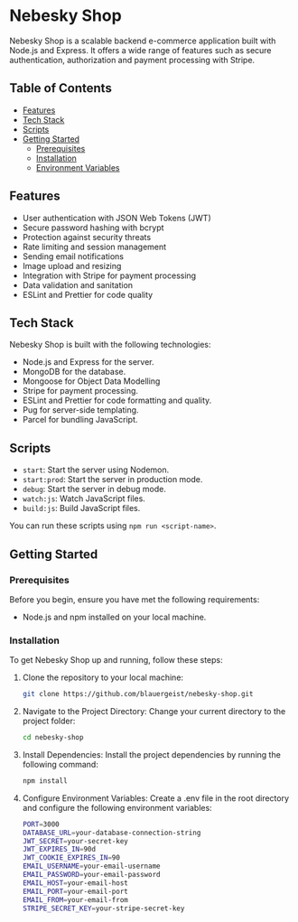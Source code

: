# Nebesky Shop

Nebesky Shop is a scalable backend e-commerce application built with Node.js and Express. It offers a wide range of features such as secure authentication, authorization and payment processing with Stripe.

## Table of Contents

- [Features](#features)
- [Tech Stack](#tech-stack)
- [Scripts](#scripts)
- [Getting Started](#getting-started)
  - [Prerequisites](#prerequisites)
  - [Installation](#installation)
  - [Environment Variables](#environment-variables)

## Features

- User authentication with JSON Web Tokens (JWT)
- Secure password hashing with bcrypt
- Protection against security threats
- Rate limiting and session management
- Sending email notifications
- Image upload and resizing
- Integration with Stripe for payment processing
- Data validation and sanitation
- ESLint and Prettier for code quality

## Tech Stack

Nebesky Shop is built with the following technologies:

- Node.js and Express for the server.
- MongoDB for the database.
- Mongoose for Object Data Modelling
- Stripe for payment processing.
- ESLint and Prettier for code formatting and quality.
- Pug for server-side templating.
- Parcel for bundling JavaScript.

## Scripts

- `start`: Start the server using Nodemon.
- `start:prod`: Start the server in production mode.
- `debug`: Start the server in debug mode.
- `watch:js`: Watch JavaScript files.
- `build:js`: Build JavaScript files.

You can run these scripts using `npm run <script-name>`.

## Getting Started

### Prerequisites

Before you begin, ensure you have met the following requirements:

- Node.js and npm installed on your local machine.

### Installation

To get Nebesky Shop up and running, follow these steps:

1. Clone the repository to your local machine:
  
   ```bash
   git clone https://github.com/blauergeist/nebesky-shop.git
   
2. Navigate to the Project Directory: Change your current directory to the project folder:
    ```bash
    cd nebesky-shop

3. Install Dependencies: Install the project dependencies by running the following command:

    ```bash
    npm install

4. Configure Environment Variables: Create a .env file in the root directory and configure the following environment variables:

    ```bash
    PORT=3000
    DATABASE_URL=your-database-connection-string
    JWT_SECRET=your-secret-key
    JWT_EXPIRES_IN=90d
    JWT_COOKIE_EXPIRES_IN=90
    EMAIL_USERNAME=your-email-username
    EMAIL_PASSWORD=your-email-password
    EMAIL_HOST=your-email-host
    EMAIL_PORT=your-email-port
    EMAIL_FROM=your-email-from
    STRIPE_SECRET_KEY=your-stripe-secret-key


